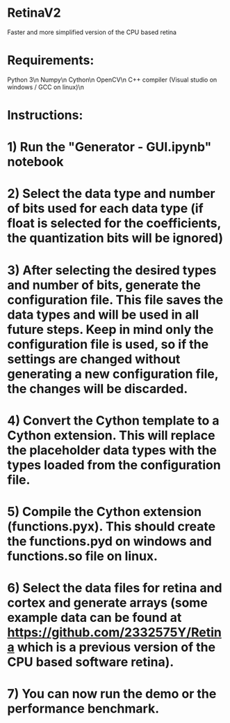 # RetinaV2
 Faster and more simplified version of the CPU based retina

# Requirements:
Python 3\n
Numpy\n
Cython\n
OpenCV\n
C++ compiler (Visual studio on windows / GCC on linux)\n

# Instructions:
# 1) Run  the "Generator - GUI.ipynb" notebook
# 2) Select the data type and number of bits used for each data type (if float is selected for the coefficients, the quantization bits will be ignored)
# 3) After selecting the desired types and number of bits, generate the configuration file. This file saves the data types and will be used in all future steps. Keep in mind only the configuration file is used, so if the settings are changed without generating a new configuration file, the changes will be discarded.
# 4) Convert the Cython template to a Cython extension. This will replace the placeholder data types with the types loaded from the configuration file.
# 5) Compile the Cython extension (functions.pyx). This should create the functions.pyd on windows and functions.so file on linux.
# 6) Select the data files for retina and cortex and generate arrays (some example data can be found at https://github.com/2332575Y/Retina which is a previous version of the CPU based software retina).
# 7) You can now run the demo or the performance benchmark.
